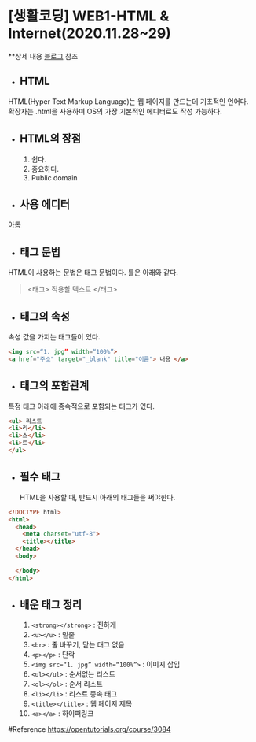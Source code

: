 # [생활코딩] WEB1-HTML & Internet(2020.11.28~29)

**상세 내용 [블로그](https://greedysiru.tistory.com/3) 참조  
   
* ## HTML  
HTML(Hyper Text Markup Language)는 웹 페이지를 만드는데 기초적인 언어다. 확장자는 .html을 사용하며 OS의 가장 기본적인 에디터로도 작성 가능하다.  
  
* ## HTML의 장점  
  1. 쉽다.
  1. 중요하다.
  1. Public domain
  
* ## 사용 에디터  
[아톰](https://opentutorials.org/course/3084)  
  
* ## 태그 문법
HTML이 사용하는 문법은 태그 문법이다. 틀은 아래와 같다.  
> <태그>  적용할 텍스트  </태그>   
  
* ## 태그의 속성  
속성 값을 가지는 태그들이 있다.  
```html
<img src=“1. jpg” width=“100%”>   
<a href="주소" target="_blank" title="이름"> 내용 </a>  
```
* ## 태그의 포함관계  
특정 태그 아래에 종속적으로 포함되는 태그가 있다.
```html
<ul> 리스트
<li>리</li>
<li>스</li>
<li>트</li>
</ul>
```
  
* ## 필수 태그  
  HTML을 사용할 때, 반드시 아래의 태그들을 써야한다.  
```html
<!DOCTYPE html>
<html>
  <head>
    <meta charset="utf-8">
    <title></title>
  </head>
  <body>
    
  </body>
</html>
```
   
* ## 배운 태그 정리  
  1. `<strong></strong>` : 진하게  
  1. `<u></u>` : 밑줄  
  1. `<br>` : 줄 바꾸기, 닫는 태그 없음  
  1. `<p></p>` : 단락  
  1. `<img src=“1. jpg” width=“100%”>` : 이미지 삽입  
  1. `<ul></ul>` : 순서없는 리스트  
  1. `<ol></ol>` : 순서 리스트  
  1. `<li></li>` : 리스트 종속 태그  
  1. `<title></title>` : 웹 페이지 제목  
  1. `<a></a>` : 하이퍼링크

#Reference
https://opentutorials.org/course/3084





